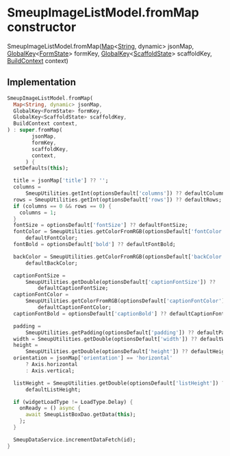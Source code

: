 


# SmeupImageListModel.fromMap constructor







SmeupImageListModel.fromMap([Map](https://api.flutter.dev/flutter/dart-core/Map-class.html)&lt;[String](https://api.flutter.dev/flutter/dart-core/String-class.html), dynamic> jsonMap, [GlobalKey](https://api.flutter.dev/flutter/widgets/GlobalKey-class.html)&lt;[FormState](https://api.flutter.dev/flutter/widgets/FormState-class.html)> formKey, [GlobalKey](https://api.flutter.dev/flutter/widgets/GlobalKey-class.html)&lt;[ScaffoldState](https://api.flutter.dev/flutter/material/ScaffoldState-class.html)> scaffoldKey, [BuildContext](https://api.flutter.dev/flutter/widgets/BuildContext-class.html) context)





## Implementation

```dart
SmeupImageListModel.fromMap(
  Map<String, dynamic> jsonMap,
  GlobalKey<FormState> formKey,
  GlobalKey<ScaffoldState> scaffoldKey,
  BuildContext context,
) : super.fromMap(
        jsonMap,
        formKey,
        scaffoldKey,
        context,
      ) {
  setDefaults(this);

  title = jsonMap['title'] ?? '';
  columns =
      SmeupUtilities.getInt(optionsDefault['columns']) ?? defaultColumns;
  rows = SmeupUtilities.getInt(optionsDefault['rows']) ?? defaultRows;
  if (columns == 0 && rows == 0) {
    columns = 1;
  }
  fontSize = optionsDefault['fontSize'] ?? defaultFontSize;
  fontColor = SmeupUtilities.getColorFromRGB(optionsDefault['fontColor']) ??
      defaultFontColor;
  fontBold = optionsDefault['bold'] ?? defaultFontBold;

  backColor = SmeupUtilities.getColorFromRGB(optionsDefault['backColor']) ??
      defaultBackColor;

  captionFontSize =
      SmeupUtilities.getDouble(optionsDefault['captionFontSize']) ??
          defaultCaptionFontSize;
  captionFontColor =
      SmeupUtilities.getColorFromRGB(optionsDefault['captionFontColor']) ??
          defaultCaptionFontColor;
  captionFontBold = optionsDefault['captionBold'] ?? defaultCaptionFontBold;

  padding =
      SmeupUtilities.getPadding(optionsDefault['padding']) ?? defaultPadding;
  width = SmeupUtilities.getDouble(optionsDefault['width']) ?? defaultWidth;
  height =
      SmeupUtilities.getDouble(optionsDefault['height']) ?? defaultHeight;
  orientation = jsonMap['orientation'] == 'horizontal'
      ? Axis.horizontal
      : Axis.vertical;

  listHeight = SmeupUtilities.getDouble(optionsDefault['listHeight']) ??
      defaultListHeight;

  if (widgetLoadType != LoadType.Delay) {
    onReady = () async {
      await SmeupListBoxDao.getData(this);
    };
  }

  SmeupDataService.incrementDataFetch(id);
}
```








